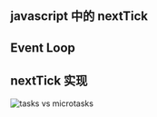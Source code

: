 ## javascript 中的  nextTick

## Event Loop


## nextTick 实现





![tasks vs microtasks](https://jakearchibald.com/2015/tasks-microtasks-queues-and-schedules/)